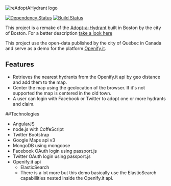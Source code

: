 ![reAdoptAHydrant logo](https://raw.github.com/OpenifyIt/reAdoptAHydrant/master/public/images/logo.png "reAdoptAHydrant")

[![Dependency Status](https://gemnasium.com/OpenifyIt/reAdoptAHydrant.png)](https://gemnasium.com/OpenifyIt/reAdoptAHydrant)
[![Build Status](https://travis-ci.org/OpenifyIt/reAdoptAHydrant.png)](https://travis-ci.org/OpenifyIt/reAdoptAHydrant)

This project is a remake of the [Adopt-a-Hydrant](http://example.com/) built in Boston by the city of Boston. For a better description [take a look here](http://commons.codeforamerica.org/apps/adopt-hydrant "Adopt-a-Hydrant description")

This project use the open-data published by the city of Québec in Canada and serve as a demo for the platform [Openify.it](http://www.openify.it).

## Features
+ Retrieves the nearest hydrants from the Openify.it api by geo distance and add them to the map.
+ Center the map using the geolocation of the browser. If it's not supported the map is centered in the old town.
+ A user can login with Facebook or Twitter to adopt one or more hydrants and claim.

##Technologies
+ AngularJS
+ node.js with CoffeScript
+ Twitter Bootstrap
+ Google Maps api v3
+ MongoDB using mongoose
+ Facebook OAuth login using passport.js
+ Twitter OAuth login using passport.js
+ Openify.it api
    + ElasticSearch
    + There is a lot more but this demo basically use the ElasticSearch capabillities nested inside the Openify.it api.
